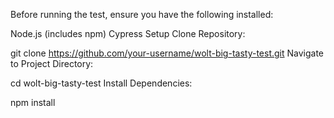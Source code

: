 Before running the test, ensure you have the following installed:

Node.js (includes npm)
Cypress
Setup
Clone Repository:

git clone https://github.com/your-username/wolt-big-tasty-test.git
Navigate to Project Directory:

cd wolt-big-tasty-test
Install Dependencies:

npm install
